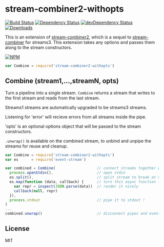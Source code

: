 # stream-combiner2-withopts

[![Build Status][ci-master]][travis-ci]
[![Dependency Status][dependency]][david]
[![devDependency Status][dev-dependency]][david]
[![Downloads][downloads]][npm]

This is an extension of [stream-combiner2](https://npmjs.org/package/stream-combiner2), which is a sequel to
[stream-combiner](https://npmjs.org/package/stream-combiner)
for streams3.  This extension takes any options and passes them along to the stream constructors.

[![NPM][npm-stats]][npm]

``` js
var Combine = require('stream-combiner2-withopts')
```

## Combine (stream1,...,streamN, opts)

Turn a pipeline into a single stream. `Combine` returns a stream that writes to the first stream
and reads from the last stream. 

Streams1 streams are automatically upgraded to be streams3 streams.

Listening for 'error' will recieve errors from all streams inside the pipe.

'opts' is an optional options object that will be passed to the stream constructors.

`.unwrap()` is available on the combined stream, to unbind and unpipe the streams for reuse and cleanup.

```js
var Combine = require('stream-combiner2-withopts')
var es      = require('event-stream')

var combined = Combine(                   // connect streams together with `pipe`
  process.openStdin(),                    // open stdin
  es.split(),                             // split stream to break on newlines
  es.map(function (data, callback) {      // turn this async function into a stream
    var repr = inspect(JSON.parse(data))  // render it nicely
    callback(null, repr)
  }),
  process.stdout                          // pipe it to stdout !
)
...
combined.unwrap()                         // disconnect pipes and events
```

## License

MIT

  [ci-master]: https://img.shields.io/travis/nextorigin/stream-combiner2-withopts/master.svg?style=flat-square
  [travis-ci]: https://travis-ci.org/nextorigin/stream-combiner2-withopts
  [dependency]: https://img.shields.io/david/nextorigin/stream-combiner2-withopts.svg?style=flat-square
  [david]: https://david-dm.org/nextorigin/stream-combiner2-withopts
  [dev-dependency]: https://img.shields.io/david/dev/nextorigin/stream-combiner2-withopts.svg?style=flat-square
  [david-dev]: https://david-dm.org/nextorigin/stream-combiner2-withopts#info=devDependencies
  [downloads]: https://img.shields.io/npm/dm/stream-combiner2-withopts.svg?style=flat-square
  [npm]: https://www.npmjs.org/package/stream-combiner2-withopts
  [npm-stats]: https://nodei.co/npm/stream-combiner2-withopts.png?downloads=true&downloadRank=true&stars=true
